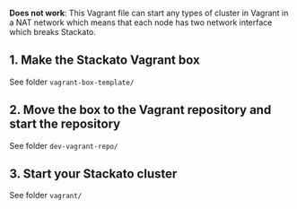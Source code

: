 **Does not work**: This Vagrant file can start any types of cluster in Vagrant in a NAT network which means that each node has two network interface which breaks Stackato.

## 1. Make the Stackato Vagrant box

See folder `vagrant-box-template/`

## 2. Move the box to the Vagrant repository and start the repository

See folder `dev-vagrant-repo/`

## 3. Start your Stackato cluster

See folder `vagrant/`
